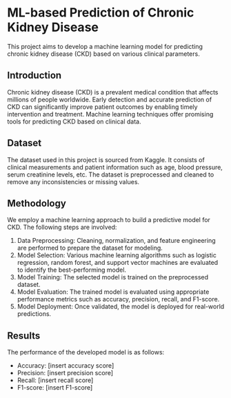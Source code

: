 # ML-based Prediction of Chronic Kidney Disease

This project aims to develop a machine learning model for predicting chronic kidney disease (CKD) based on various clinical parameters.

## Introduction

Chronic kidney disease (CKD) is a prevalent medical condition that affects millions of people worldwide. Early detection and accurate prediction of CKD can significantly improve patient outcomes by enabling timely intervention and treatment. Machine learning techniques offer promising tools for predicting CKD based on clinical data.

## Dataset

The dataset used in this project is sourced from Kaggle. It consists of clinical measurements and patient information such as age, blood pressure, serum creatinine levels, etc. The dataset is preprocessed and cleaned to remove any inconsistencies or missing values.

## Methodology

We employ a machine learning approach to build a predictive model for CKD. The following steps are involved:

1. Data Preprocessing: Cleaning, normalization, and feature engineering are performed to prepare the dataset for modeling.
2. Model Selection: Various machine learning algorithms such as logistic regression, random forest, and support vector machines are evaluated to identify the best-performing model.
3. Model Training: The selected model is trained on the preprocessed dataset.
4. Model Evaluation: The trained model is evaluated using appropriate performance metrics such as accuracy, precision, recall, and F1-score.
5. Model Deployment: Once validated, the model is deployed for real-world predictions.

## Results

The performance of the developed model is as follows:

- Accuracy: [insert accuracy score]
- Precision: [insert precision score]
- Recall: [insert recall score]
- F1-score: [insert F1-score]
